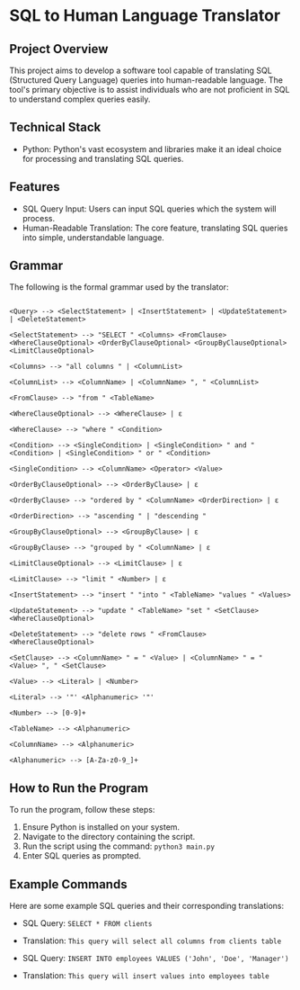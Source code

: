 # SQL to Human Language Translator

## Project Overview

This project aims to develop a software tool capable of translating SQL (Structured Query Language) queries into human-readable language. The tool's primary objective is to assist individuals who are not proficient in SQL to understand complex queries easily.

## Technical Stack

- Python: Python's vast ecosystem and libraries make it an ideal choice for processing and translating SQL queries.

## Features

- SQL Query Input: Users can input SQL queries which the system will process.
- Human-Readable Translation: The core feature, translating SQL queries into simple, understandable language.

## Grammar

The following is the formal grammar used by the translator:

```

<Query> --> <SelectStatement> | <InsertStatement> | <UpdateStatement> | <DeleteStatement>

<SelectStatement> --> "SELECT " <Columns> <FromClause> <WhereClauseOptional> <OrderByClauseOptional> <GroupByClauseOptional> <LimitClauseOptional>

<Columns> --> "all columns " | <ColumnList>

<ColumnList> --> <ColumnName> | <ColumnName> ", " <ColumnList>

<FromClause> --> "from " <TableName>

<WhereClauseOptional> --> <WhereClause> | ε

<WhereClause> --> "where " <Condition>

<Condition> --> <SingleCondition> | <SingleCondition> " and " <Condition> | <SingleCondition> " or " <Condition>

<SingleCondition> --> <ColumnName> <Operator> <Value>

<OrderByClauseOptional> --> <OrderByClause> | ε

<OrderByClause> --> "ordered by " <ColumnName> <OrderDirection> | ε

<OrderDirection> --> "ascending " | "descending "

<GroupByClauseOptional> --> <GroupByClause> | ε

<GroupByClause> --> "grouped by " <ColumnName> | ε

<LimitClauseOptional> --> <LimitClause> | ε

<LimitClause> --> "limit " <Number> | ε

<InsertStatement> --> "insert " "into " <TableName> "values " <Values>

<UpdateStatement> --> "update " <TableName> "set " <SetClause> <WhereClauseOptional>

<DeleteStatement> --> "delete rows " <FromClause> <WhereClauseOptional>

<SetClause> --> <ColumnName> " = " <Value> | <ColumnName> " = " <Value> ", " <SetClause>

<Value> --> <Literal> | <Number>

<Literal> --> '"' <Alphanumeric> '"'

<Number> --> [0-9]+

<TableName> --> <Alphanumeric>

<ColumnName> --> <Alphanumeric>

<Alphanumeric> --> [A-Za-z0-9_]+

```

## How to Run the Program

To run the program, follow these steps:

1. Ensure Python is installed on your system.
2. Navigate to the directory containing the script.
3. Run the script using the command: `python3 main.py`
4. Enter SQL queries as prompted.

## Example Commands

Here are some example SQL queries and their corresponding translations:

- SQL Query: `SELECT * FROM clients`
- Translation: `This query will select all columns from clients table`

- SQL Query: `INSERT INTO employees VALUES ('John', 'Doe', 'Manager')`
- Translation: `This query will insert values into employees table`
